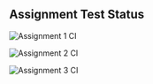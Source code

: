 ## Assignment Test Status

![Assignment 1 CI](https://github.com/divyemaheshwari/c756-exer/actions/workflows/ci-a1.yml/badge.svg)

![Assignment 2 CI](https://github.com/divyemaheshwari/c756-exer/actions/workflows/ci-a2.yml/badge.svg)

![Assignment 3 CI](https://github.com/divyemaheshwari/c756-exer/actions/workflows/ci-a3.yml/badge.svg)
